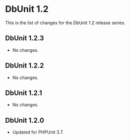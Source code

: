 DbUnit 1.2
==========

This is the list of changes for the DbUnit 1.2 release series.

DbUnit 1.2.3
------------

* No changes.

DbUnit 1.2.2
------------

* No changes.

DbUnit 1.2.1
------------

* No changes.

DbUnit 1.2.0
-------------

* Updated for PHPUnit 3.7.
